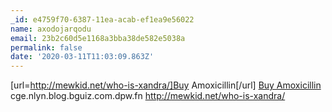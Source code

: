 ```yaml
---
_id: e4759f70-6387-11ea-acab-ef1ea9e56022
name: axodojarqodu
email: 23b2c60d5e1168a3bba38de582e5038a
permalink: false
date: '2020-03-11T11:03:09.863Z'
---
```

[url=http://mewkid.net/who-is-xandra/]Buy Amoxicillin[/url] <a href="http://mewkid.net/who-is-xandra/">Buy Amoxicillin</a> cge.nlyn.blog.bguiz.com.dpw.fn http://mewkid.net/who-is-xandra/
